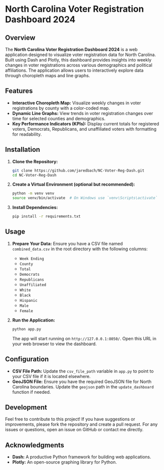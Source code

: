 # North Carolina Voter Registration Dashboard 2024

## Overview

The **North Carolina Voter Registration Dashboard 2024** is a web application designed to visualize voter registration data for North Carolina. Built using Dash and Plotly, this dashboard provides insights into weekly changes in voter registrations across various demographics and political affiliations. The application allows users to interactively explore data through choropleth maps and line graphs.

## Features

- **Interactive Choropleth Map:** Visualize weekly changes in voter registrations by county with a color-coded map.
- **Dynamic Line Graphs:** View trends in voter registration changes over time for selected counties and demographics.
- **Key Performance Indicators (KPIs):** Display current totals for registered voters, Democrats, Republicans, and unaffiliated voters with formatting for readability.

## Installation

1. **Clone the Repository:**

    ```bash
    git clone https://github.com/jaredbach/NC-Voter-Reg-Dash.git
    cd NC-Voter-Reg-Dash
    ```

2. **Create a Virtual Environment (optional but recommended):**

    ```bash
    python -m venv venv
    source venv/bin/activate  # On Windows use `venv\Scripts\activate`
    ```

3. **Install Dependencies:**

    ```bash
    pip install -r requirements.txt
    ```

## Usage

1. **Prepare Your Data:**
   Ensure you have a CSV file named `combined_data.csv` in the root directory with the following columns:
   - `Week Ending`
   - `County`
   - `Total`
   - `Democrats`
   - `Republicans`
   - `Unaffiliated`
   - `White`
   - `Black`
   - `Hispanic`
   - `Male`
   - `Female`

2. **Run the Application:**

    ```bash
    python app.py
    ```

    The app will start running on `http://127.0.0.1:8050/`. Open this URL in your web browser to view the dashboard.

## Configuration

- **CSV File Path:** Update the `csv_file_path` variable in `app.py` to point to your CSV file if it is located elsewhere.
- **GeoJSON File:** Ensure you have the required GeoJSON file for North Carolina boundaries. Update the `geojson` path in the `update_dashboard` function if needed.

## Development

Feel free to contribute to this project! If you have suggestions or improvements, please fork the repository and create a pull request. For any issues or questions, open an issue on GitHub or contact me directly.


## Acknowledgments

- **Dash:** A productive Python framework for building web applications.
- **Plotly:** An open-source graphing library for Python.
